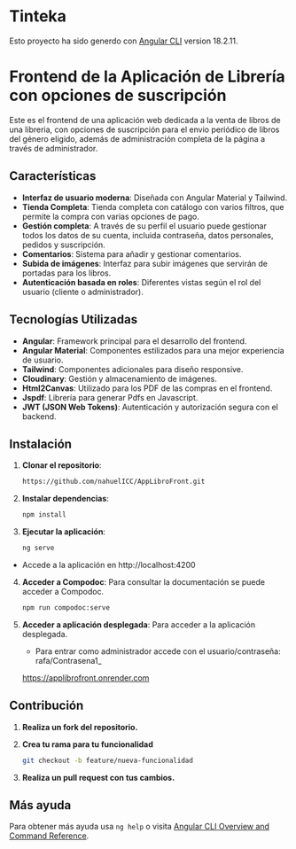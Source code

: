 # Tinteka

Esto proyecto ha sido generdo con [Angular CLI](https://github.com/angular/angular-cli) version 18.2.11.

# Frontend de la Aplicación de Librería con opciones de suscripción

Este es el frontend de una aplicación web dedicada a la venta de libros de una libreria, con opciones de suscripción para el envio periódico de libros del género eligido, además de administración completa de la página a través de administrador.

## Características

- **Interfaz de usuario moderna**: Diseñada con Angular Material y Tailwind.
- **Tienda Completa**: Tienda completa con catálogo con varios filtros, que permite la compra con varias opciones de pago.
- **Gestión completa**: A través de su perfil el usuario puede gestionar todos los datos de su cuenta, incluida contraseña, datos personales, pedidos y suscripción.
- **Comentarios**: Sistema para añadir y gestionar comentarios.
- **Subida de imágenes**: Interfaz para subir imágenes que servirán de portadas para los libros.
- **Autenticación basada en roles**: Diferentes vistas según el rol del usuario (cliente o administrador).

## Tecnologías Utilizadas

- **Angular**: Framework principal para el desarrollo del frontend.
- **Angular Material**: Componentes estilizados para una mejor experiencia de usuario.
- **Tailwind**: Componentes adicionales para diseño responsive.
- **Cloudinary**: Gestión y almacenamiento de imágenes.
- **Html2Canvas**: Utilizado para los PDF de las compras en el frontend.
- **Jspdf**: Librería para generar Pdfs en Javascript.
- **JWT (JSON Web Tokens)**: Autenticación y autorización segura con el backend.

## Instalación

1. **Clonar el repositorio**:
   ```bash
   https://github.com/nahuelICC/AppLibroFront.git

2. **Instalar dependencias**:
   
   ```bash
   npm install
   
3. **Ejecutar la aplicación**:
   ```bash
   ng serve
   
  - Accede a la aplicación en http://localhost:4200

4. **Acceder a Compodoc**:
   Para consultar la documentación se puede acceder a Compodoc.
   
   ```bash
   npm run compodoc:serve

5. **Acceder a aplicación desplegada**:
   Para acceder a la aplicación desplegada.

   - Para entrar como administrador accede con el usuario/contraseña: rafa/Contrasena1_
   
   https://applibrofront.onrender.com

## Contribución

1. **Realiza un fork del repositorio.**

2. **Crea tu rama para tu funcionalidad**
   
   ```bash
   git checkout -b feature/nueva-funcionalidad
   
4. **Realiza un pull request con tus cambios.**
 

## Más ayuda

Para obtener más ayuda usa `ng help` o visita [Angular CLI Overview and Command Reference](https://angular.dev/tools/cli).
